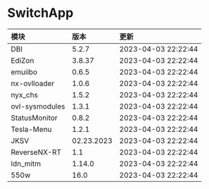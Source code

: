 # SwitchApp

|模块|版本|更新|
|:-|:-|:-|
|DBI|5.2.7|2023-04-03 22:22:44|
|EdiZon|3.8.37|2023-04-03 22:22:44|
|emuiibo|0.6.5|2023-04-03 22:22:44|
|nx-ovlloader|1.0.6|2023-04-03 22:22:44|
|nyx_chs|1.5.2|2023-04-03 22:22:44|
|ovl-sysmodules|1.3.1|2023-04-03 22:22:44|
|StatusMonitor|0.8.2|2023-04-03 22:22:44|
|Tesla-Menu|1.2.1|2023-04-03 22:22:44|
|JKSV|02.23.2023|2023-04-03 22:22:44|
|ReverseNX-RT|1.1|2023-04-03 22:22:44|
|ldn_mitm|1.14.0|2023-04-03 22:22:44|
|550w|16.0|2023-04-03 22:22:44|
